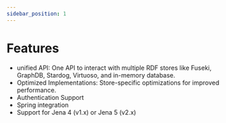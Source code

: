 ```yaml
---
sidebar_position: 1
---
```


# Features
- unified API: One API to interact with multiple RDF stores like Fuseki, GraphDB, Stardog, Virtuoso, and in-memory database.
- Optimized Implementations: Store-specific optimizations for improved performance.
- Authentication Support
- Spring integration
- Support for Jena 4 (v1.x) or Jena 5 (v2.x)
